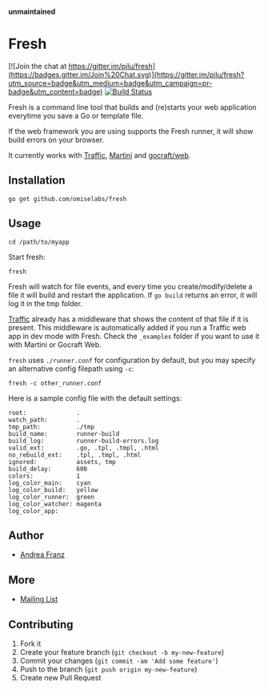 **unmaintained**

# Fresh 

[![Join the chat at https://gitter.im/pilu/fresh](https://badges.gitter.im/Join%20Chat.svg)](https://gitter.im/pilu/fresh?utm_source=badge&utm_medium=badge&utm_campaign=pr-badge&utm_content=badge)
[![Build Status](https://travis-ci.org/pilu/fresh.svg?branch=master)](https://travis-ci.org/pilu/fresh)

Fresh is a command line tool that builds and (re)starts your web application everytime you save a Go or template file.

If the web framework you are using supports the Fresh runner, it will show build errors on your browser.

It currently works with [Traffic](https://github.com/pilu/traffic), [Martini](https://github.com/codegangsta/martini) and [gocraft/web](https://github.com/gocraft/web).

## Installation

    go get github.com/omiselabs/fresh

## Usage

    cd /path/to/myapp

Start fresh:

    fresh

Fresh will watch for file events, and every time you create/modify/delete a file it will build and restart the application.
If `go build` returns an error, it will log it in the tmp folder.

[Traffic](https://github.com/pilu/traffic) already has a middleware that shows the content of that file if it is present. This middleware is automatically added if you run a Traffic web app in dev mode with Fresh.
Check the `_examples` folder if you want to use it with Martini or Gocraft Web.

`fresh` uses `./runner.conf` for configuration by default, but you may specify an alternative config filepath using `-c`:

    fresh -c other_runner.conf

Here is a sample config file with the default settings:

    root:              .
    watch_path:        .
    tmp_path:          ./tmp
    build_name:        runner-build
    build_log:         runner-build-errors.log
    valid_ext:         .go, .tpl, .tmpl, .html
    no_rebuild_ext:    .tpl, .tmpl, .html
    ignored:           assets, tmp
    build_delay:       600
    colors:            1
    log_color_main:    cyan
    log_color_build:   yellow
    log_color_runner:  green
    log_color_watcher: magenta
    log_color_app:


## Author

* [Andrea Franz](http://gravityblast.com)

## More

* [Mailing List](https://groups.google.com/d/forum/golang-fresh)

## Contributing

1. Fork it
2. Create your feature branch (`git checkout -b my-new-feature`)
3. Commit your changes (`git commit -am 'Add some feature'`)
4. Push to the branch (`git push origin my-new-feature`)
5. Create new Pull Request

